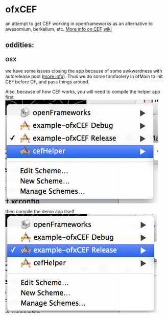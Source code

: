 
# ofxCEF

an attempt to get CEF working in openframeworks as an alternative to awesomium, berkelium, etc.   [More info on CEF](https://bitbucket.org/chromiumembedded/cef) [wiki](https://bitbucket.org/chromiumembedded/cef/wiki/Home)

## oddities: 

### OSX

we have some issues closing the app because of some awkwardness with autorelease pool ([more info](http://www.magpcss.org/ceforum/viewtopic.php?f=6&t=11441&p=24037&hilit=AutoreleasePoolPage#p24037)).  Thus we do some tomfoolery in ofMain to init CEF before OF, and pass things around. 

Also, because of how CEF works, you will need to compile the helper app first
![image](images/helper.png)

then compile the demo app itself
![image](images/app.png)


